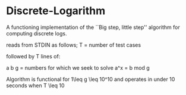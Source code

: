 # Discrete-Logarithm
A functioning implementation of the ``Big step, little step'' algorithm for computing discrete logs.

reads from STDIN as follows;
T = number of test cases

followed by T lines of:

a b g = numbers for which we seek to solve a^x = b mod g

Algorithm is functional for 1\leq g \leq 10^10 and operates in under 10 seconds when T \leq 10
